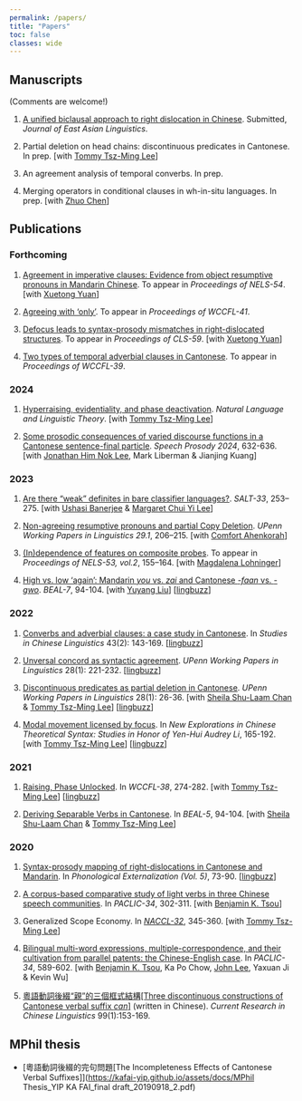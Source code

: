 ```yaml
---
permalink: /papers/
title: "Papers"
toc: false
classes: wide
---
```


## Manuscripts
(Comments are welcome!)

1. [A unified biclausal approach to right dislocation in Chinese](https://lingbuzz.net/lingbuzz/007912). Submitted, *Journal of East Asian Linguistics*.

1. Partial deletion on head chains: discontinuous predicates in Cantonese. In prep. [with [Tommy Tsz-Ming Lee](https://tszminglee.github.io/)]

1. An agreement analysis of temporal converbs. In prep.

1. Merging operators in conditional clauses in wh-in-situ languages. In prep. [with [Zhuo Chen](https://www.zhuochenlinguist.com/)]

## Publications

### Forthcoming

1. [Agreement in imperative clauses: Evidence from object resumptive pronouns in Mandarin Chinese](https://lingbuzz.net/lingbuzz/008248). To appear in *Proceedings of NELS-54*. [with [Xuetong Yuan](https://kathyuan28.github.io/)]

1. [Agreeing with ‘only’](https://ling.auf.net/lingbuzz/007525). To appear in *Proceedings of WCCFL-41*.

1. [Defocus leads to syntax-prosody mismatches in right-dislocated structures](https://ling.auf.net/lingbuzz/007505). To appear in *Proceedings of CLS-59*. [with [Xuetong Yuan](https://kathyuan28.github.io/)]

1. [Two types of temporal adverbial clauses in Cantonese](https://ling.auf.net/lingbuzz/006288). To appear in *Proceedings of WCCFL-39*.

### 2024

1. [Hyperraising, evidentiality, and phase deactivation](https://doi.org/10.1007/s11049-023-09604-2). *Natural Language and Linguistic Theory*. [with [Tommy Tsz-Ming Lee](https://tszminglee.github.io/)]

2. [Some prosodic consequences of varied discourse functions in a Cantonese sentence-final particle](https://www.isca-archive.org/speechprosody_2024/lee24b_speechprosody.html). *Speech Prosody 2024*, 632-636. [with [Jonathan Him Nok Lee](https://www.ling.upenn.edu/~jonhnlee/), Mark Liberman & Jianjing Kuang]

### 2023

1. [Are there “weak” definites in bare classifier languages?](https://ling.auf.net/lingbuzz/007526). *SALT-33*, 253–275. [with [Ushasi Banerjee](https://ling.yale.edu/people/ushasi-banerjee) & [Margaret Chui Yi Lee](https://linguistics.uconn.edu/person/margaret-chui-yi-lee/)]

1. [Non-agreeing resumptive pronouns and partial Copy Deletion](https://ling.auf.net/lingbuzz/006841). *UPenn Working Papers in Linguistics 29.1*, 206–215. [with [Comfort Ahenkorah](https://ling.yale.edu/people/comfort-ahenkorah)]

1. [(In)dependence of features on composite probes](https://ling.auf.net/lingbuzz/007530). To appear in *Proceedings of NELS-53, vol.2*, 155–164. [with [Magdalena Lohninger](https://lenalohninger.wordpress.com/)]

1. [High vs. low ‘again’: Mandarin *you* vs. *zai* and Cantonese *-faan* vs. *-gwo*](https://kb.osu.edu/bitstream/handle/1811/103526/BEAL_v7_Liu_Yip_94.pdf?sequence=1&isAllowed=y). *BEAL-7*, 94-104. [with [Yuyang Liu](https://ling.yale.edu/people/yuyang-liu)] [[lingbuzz](https://ling.auf.net/lingbuzz/007549)]

### 2022

1. [Converbs and adverbial clauses: a case study in Cantonese](https://sciendo.com/article/10.2478/scl-2022-0006). In *Studies in Chinese Linguistics* 43(2): 143-169. [[lingbuzz](https://ling.auf.net/lingbuzz/006569)]

1. [Unversal concord as syntactic agreement](https://repository.upenn.edu/pwpl/vol28/iss1/25/). *UPenn Working Papers in Linguistics* 28(1): 221-232. [[lingbuzz](https://ling.auf.net/lingbuzz/006299)]

1. [Discontinuous predicates as partial deletion in Cantonese](https://repository.upenn.edu/pwpl/vol28/iss1/5/). *UPenn Working Papers in Linguistics* 28(1): 26-36. [with [Sheila Shu-Laam Chan](https://sheilaslchan.github.io/) & [Tommy Tsz-Ming Lee](https://tszminglee.github.io/)] [[lingbuzz](https://ling.auf.net/lingbuzz/006283)]

1. [Modal movement licensed by focus](https://www.jbe-platform.com/content/books/9789027258175-la.272.06yip). In *New Explorations in Chinese Theoretical Syntax: Studies in Honor of Yen-Hui Audrey Li*, 165-192.  [with [Tommy Tsz-Ming Lee](https://tszminglee.github.io/)] [[lingbuzz](https://ling.auf.net/lingbuzz/006281)]

### 2021

1. [Raising, Phase Unlocked](http://www.lingref.com/cpp/wccfl/38/abstract3572.html). In *WCCFL-38*, 274-282. [with [Tommy Tsz-Ming Lee](https://tszminglee.github.io/)] [[lingbuzz](https://ling.auf.net/lingbuzz/006280)]

1. [Deriving Separable Verbs in Cantonese](https://kb.osu.edu/handle/1811/92948). In *BEAL-5*, 94-104. [with [Sheila Shu-Laam Chan](https://sheilaslchan.github.io/) & [Tommy Tsz-Ming Lee](https://tszminglee.github.io/)]

### 2020 

1. [Syntax-prosody mapping of right-dislocations in Cantonese and Mandarin](https://sapporo-u.repo.nii.ac.jp/?action=repository_uri&item_id=7728&file_id=22&file_no=1). In *Phonological Externalization (Vol. 5)*, 73-90. [[lingbuzz](https://ling.auf.net/lingbuzz/007506)]

1. [A corpus-based comparative study of light verbs in three Chinese speech communities](https://aclanthology.org/2020.paclic-1.35/). In *PACLIC-34*, 302-311. [with [Benjamin K. Tsou](https://lt.cityu.edu.hk/People/Peop_peopleProfile.asp?peop_rkcl=1&peop_StfID=134)]

1. Generalized Scope Economy. In [*NACCL-32*](https://drive.google.com/drive/folders/1OmSblMCKfrwF36JopSRAaa8RErgqCThY), 345-360. [with [Tommy Tsz-Ming Lee](https://tszminglee.github.io/)]

1. [Bilingual multi-word expressions, multiple-correspondence, and their cultivation from parallel patents: the Chinese-English case](https://aclanthology.org/2020.paclic-1.68/). In *PACLIC-34*, 589-602. [with [Benjamin K. Tsou](https://lt.cityu.edu.hk/People/Peop_peopleProfile.asp?peop_rkcl=1&peop_StfID=134), Ka Po Chow, [John Lee](http://www2.lt.cityu.edu.hk/~jsylee/), Yaxuan Ji & Kevin Wu]

1. [粵語動詞後綴“親”的三個框式結構[Three discontinuous constructions of Cantonese verbal suffix *can*]](http://www.cuhk.edu.hk/ics/clrc/crcl_99_1/yip.pdf) (written in Chinese). *Current Research in Chinese Linguistics* 99(1):153-169.


## MPhil thesis
- [粵語動詞後綴的完句問題[The Incompleteness Effects of Cantonese Verbal Suffixes]](https://kafai-yip.github.io/assets/docs/MPhil Thesis_YIP KA FAI_final draft_20190918_2.pdf)
